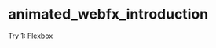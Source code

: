 # animated_webfx_introduction

Try 1: [Flexbox](https://birteliu.github.io/animated_webfx_introduction/try/try1_flexbox)
